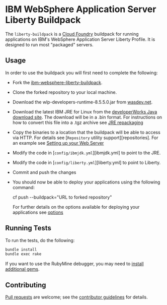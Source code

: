 # IBM WebSphere Application Server Liberty Buildpack

The `liberty-buildpack` is a [Cloud Foundry][] buildpack for running applications on IBM's WebSphere Application Server Liberty Profile.  It is designed to run most "packaged" servers.

## Usage
In order to use the buildpack you will first need to complete the following:

* Fork the [ibm-websphere-liberty-buildpack](https://github.com/cloudfoundry/ibm-websphere-liberty-buildpack).

* Clone the forked repository to your local machine.

* Download the wlp-developers-runtime-8.5.5.0.jar from [wasdev.net](http://wasdev.net).

* Download the latest IBM JRE for Linux from the [developerWorks Java download site][].
  The download will be in a .bin format. For instructions on how to convert this file into a .tgz 
  archive see [JRE repackaging][]
   
* Copy the binaries to a location that the buildpack will be able to access via HTTP. For details see
  [`Repository` utility support][repositories]. For an example see [Setting up your Web Server][example]

* Modify the code in [`config/ibmjdk.yml`][ibmjdk.yml] to point to the JRE.

* Modify the code in [`config/liberty.yml`][liberty.yml] to point to Liberty.

* Commit and push the changes

* You should now be able to deploy your applications using the following command:

    cf push --buildpack="URL to forked repository"
    
  For further details on the options available for deploying your applications see [options][]
    

## Running Tests
To run the tests, do the following:

```bash
bundle install
bundle exec rake
```

If you want to use the RubyMine debugger, you may need to [install additional gems][].

## Contributing
[Pull requests][] are welcome; see the [contributor guidelines][] for details.

[Apache License]: http://www.apache.org/licenses/LICENSE-2.0
[Cloud Foundry]: http://www.cloudfoundry.com
[contributor guidelines]: CONTRIBUTING.md
[GitHub's forking functionality]: https://help.github.com/articles/fork-a-repo
[install additional gems]: http://stackoverflow.com/questions/11732715/how-do-i-install-ruby-debug-base19x-on-mountain-lion-for-intellij
[pull request]: https://help.github.com/articles/using-pull-requests
[Pull requests]: http://help.github.com/send-pull-requests
[example]: installation.md#setting-up-your-web-server
[JRE repackaging]: docs/ibmjre.md
[options]: docs/server-xml-options.md
[developerWorks Java download site]: https://www.ibm.com/developerworks/java/jdk/
